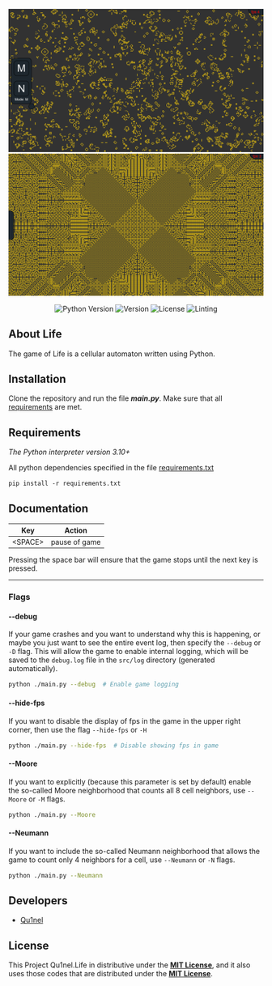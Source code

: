 <p align="center">
  <img src=".github/preview1.png" width=580px>
  <img src=".github/preview2.png" width=580px>
</p>

<p align="center">
   <img src="https://img.shields.io/badge/Python-3.10-blueviolet" alt="Python Version">
   <img src="https://img.shields.io/github/v/release/Qu1nel/Life" alt="Version">
   <img src="https://img.shields.io/github/license/Qu1nel/Life?color=g" alt="License" />
   <img src="https://img.shields.io/github/actions/workflow/status/Qu1nel/Life/pylint_mypy.yml?label=Linting&logo=github" alt="Linting"/>
</p>

## About Life

The game of Life is a cellular automaton written using Python.

## Installation

Clone the repository and run the file **_main.py_**.
Make sure that all [requirements](#requirements) are met.

## Requirements

_The Python interpreter version 3.10+_

All python dependencies specified in the file [requirements.txt](./requirements.txt)

    pip install -r requirements.txt

## Documentation

| Key      | Action        |
|----------|---------------|
| \<SPACE> | pause of game |

Pressing the space bar will ensure that the game stops until the next key is pressed.

---

### Flags

#### --debug

If your game crashes and you want to understand why this is happening, or maybe you just want to see the entire
event log, then specify the `--debug` or `-D` flag. This will allow the game to enable internal logging, which will
be saved to the `debug.log` file in the `src/log` directory (generated automatically).

```bash
python ./main.py --debug  # Enable game logging
```

#### --hide-fps

If you want to disable the display of fps in the game in the upper right corner, then use the flag `--hide-fps` or `-H`

```bash
python ./main.py --hide-fps  # Disable showing fps in game
```

#### --Moore

If you want to explicitly (because this parameter is set by default) enable the so-called Moore neighborhood that counts all 8 cell neighbors, use `--Moore` or `-M` flags.

```bash
python ./main.py --Moore
```

#### --Neumann

If you want to include the so-called Neumann neighborhood that allows the game to count only 4 neighbors for a cell, use `--Neumann` or `-N` flags.

```bash
python ./main.py --Neumann
```

## Developers

- [Qu1nel](https://github.com/Qu1nel)

## License

This Project Qu1nel.Life in distributive under the **[MIT License](./LICENSE)**, and it also uses those codes that are
distributed under the **[MIT License](./LICENSE)**.
